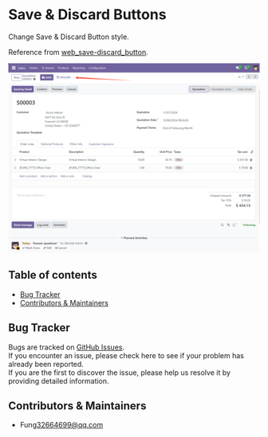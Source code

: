 # Save & Discard Buttons

Change Save & Discard Button style.

Reference from [web_save-discard_button](https://apps.odoo.com/apps/modules/16.0/web_save_discard_button).

![Save Button](https://raw.githubusercontent.com/fenglander/leas_web_save_discard_but/master/static/description/save_button.png)  

## Table of contents

- [Bug Tracker](#bug-tracker)
- [Contributors & Maintainers](#contributors--maintainers)

## Bug Tracker

Bugs are tracked on [GitHub Issues](https://github.com/fenglander/leas_web_save_discard_but/issues).  
If you encounter an issue, please check here to see if your problem has already been reported.  
If you are the first to discover the issue, please help us resolve it by providing detailed information.

## Contributors & Maintainers

- Fung<32664699@qq.com>
